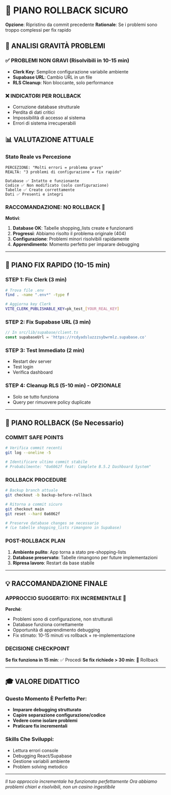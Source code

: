 # 🔄 PIANO ROLLBACK SICURO
**Opzione**: Ripristino da commit precedente
**Rationale**: Se i problemi sono troppo complessi per fix rapido

## 🎯 ANALISI GRAVITÀ PROBLEMI

### ✅ PROBLEMI NON GRAVI (Risolvibili in 10-15 min)
- **Clerk Key**: Semplice configurazione variabile ambiente
- **Supabase URL**: Cambio URL in un file
- **RLS Cleanup**: Non bloccante, solo performance

### ❌ INDICATORI PER ROLLBACK
- Corruzione database strutturale
- Perdita di dati critici
- Impossibilità di accesso al sistema
- Errori di sistema irrecuperabili

## 📊 VALUTAZIONE ATTUALE

### Stato Reale vs Percezione
```
PERCEZIONE: "Molti errori = problema grave"
REALTÀ: "3 problemi di configurazione = fix rapido"

Database ✅ Intatto e funzionante
Codice ✅ Non modificato (solo configurazione)
Tabelle ✅ Create correttamente
Dati ✅ Presenti e integri
```

### RACCOMANDAZIONE: **NO ROLLBACK** 🎯

**Motivi**:
1. **Database OK**: Tabelle shopping_lists create e funzionanti
2. **Progressi**: Abbiamo risolto il problema originale (404)
3. **Configurazione**: Problemi minori risolvibili rapidamente
4. **Apprendimento**: Momento perfetto per imparare debugging

---

## 🚀 PIANO FIX RAPIDO (10-15 min)

### STEP 1: Fix Clerk (3 min)
```bash
# Trova file .env
find . -name ".env*" -type f

# Aggiorna key Clerk
VITE_CLERK_PUBLISHABLE_KEY=pk_test_[YOUR_REAL_KEY]
```

### STEP 2: Fix Supabase URL (3 min)
```typescript
// In src/lib/supabase/client.ts
const supabaseUrl = 'https://rcdyadsluzzzsybwrmlz.supabase.co'
```

### STEP 3: Test Immediato (2 min)
- Restart dev server
- Test login
- Verifica dashboard

### STEP 4: Cleanup RLS (5-10 min) - OPZIONALE
- Solo se tutto funziona
- Query per rimuovere policy duplicate

---

## 🔄 PIANO ROLLBACK (Se Necessario)

### COMMIT SAFE POINTS
```bash
# Verifica commit recenti
git log --oneline -5

# Identificare ultimo commit stabile
# Probabilmente: "0a6062f feat: Complete B.5.2 Dashboard System"
```

### ROLLBACK PROCEDURE
```bash
# Backup branch attuale
git checkout -b backup-before-rollback

# Ritorna a commit sicuro
git checkout main
git reset --hard 0a6062f

# Preserve database changes se necessario
# (Le tabelle shopping_lists rimangono in Supabase)
```

### POST-ROLLBACK PLAN
1. **Ambiente pulito**: App torna a stato pre-shopping-lists
2. **Database preservato**: Tabelle rimangono per future implementazioni
3. **Ripresa lavoro**: Restart da base stabile

---

## 💡 RACCOMANDAZIONE FINALE

### APPROCCIO SUGGERITO: **FIX INCREMENTALE** 🎯

**Perché**:
- Problemi sono di configurazione, non strutturali
- Database funziona correttamente
- Opportunità di apprendimento debugging
- Fix stimato: 10-15 minuti vs rollback + re-implementazione

### DECISIONE CHECKPOINT

**Se fix funziona in 15 min**: ✅ Procedi
**Se fix richiede > 30 min**: 🔄 Rollback

---

## 🎓 VALORE DIDATTICO

### Questo Momento È Perfetto Per:
- **Imparare debugging strutturato**
- **Capire separazione configurazione/codice**
- **Vedere come isolare problemi**
- **Praticare fix incrementali**

### Skills Che Sviluppi:
- Lettura errori console
- Debugging React/Supabase
- Gestione variabili ambiente
- Problem solving metodico

---

*Il tuo approccio incrementale ha funzionato perfettamente*
*Ora abbiamo problemi chiari e risolvibili, non un casino ingestibile*